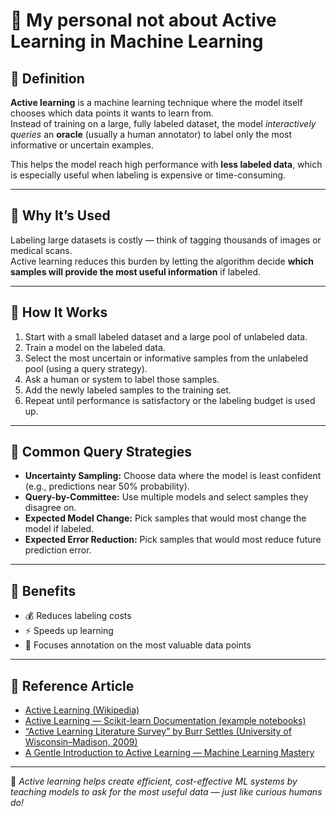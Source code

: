 # 🧠 My personal not about Active Learning in Machine Learning

## 🔹 Definition
**Active learning** is a machine learning technique where the model itself chooses which data points it wants to learn from.  
Instead of training on a large, fully labeled dataset, the model *interactively queries* an **oracle** (usually a human annotator) to label only the most informative or uncertain examples.

This helps the model reach high performance with **less labeled data**, which is especially useful when labeling is expensive or time-consuming.

---

## 🔹 Why It’s Used
Labeling large datasets is costly — think of tagging thousands of images or medical scans.  
Active learning reduces this burden by letting the algorithm decide **which samples will provide the most useful information** if labeled.

---

## 🔹 How It Works
1. Start with a small labeled dataset and a large pool of unlabeled data.  
2. Train a model on the labeled data.  
3. Select the most uncertain or informative samples from the unlabeled pool (using a query strategy).  
4. Ask a human or system to label those samples.  
5. Add the newly labeled samples to the training set.  
6. Repeat until performance is satisfactory or the labeling budget is used up.

---

## 🔹 Common Query Strategies
- **Uncertainty Sampling:** Choose data where the model is least confident (e.g., predictions near 50% probability).  
- **Query-by-Committee:** Use multiple models and select samples they disagree on.  
- **Expected Model Change:** Pick samples that would most change the model if labeled.  
- **Expected Error Reduction:** Pick samples that would most reduce future prediction error.

---

## 🔹 Benefits
- 💰 Reduces labeling costs  
- ⚡ Speeds up learning  
- 🎯 Focuses annotation on the most valuable data points  

---

## 🔹 Reference Article
- [Active Learning (Wikipedia)](https://en.wikipedia.org/wiki/Active_learning_(machine_learning))  
- [Active Learning — Scikit-learn Documentation (example notebooks)](https://scikit-learn.org/stable/auto_examples/active_learning.html)  
- [“Active Learning Literature Survey” by Burr Settles (University of Wisconsin–Madison, 2009)](https://burrsettles.com/pub/settles.activelearning.pdf)  
- [A Gentle Introduction to Active Learning — Machine Learning Mastery](https://machinelearningmastery.com/active-learning/)  

---

📘 *Active learning helps create efficient, cost-effective ML systems by teaching models to ask for the most useful data — just like curious humans do!*
